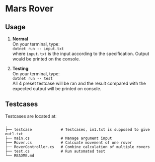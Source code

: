# Mars Rover
## Usage
1. **Normal**  
On your terminal, type:  
```dotnet run -- input.txt```  
where ``input.txt`` is the input according to the specification. Output would be printed on the console.

2. **Testing**  
On your terminal, type:  
```dotnet run -- test```  
All 4 preset testcase will be ran and the result compared with the expected output will be printed on console.

## Testcases
Testcases are located at:
```
.
├── testcase             # Testcases, in1.txt is supposed to give out1.txt
├── main.cs              # Manage argument input
├── Rover.cs             # Calcuate movement of one rover
├── RoverController.cs   # Combine calculation of multiple rovers
├── test.cs              # Run automated test
└── README.md
```